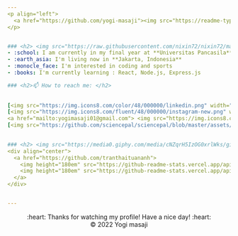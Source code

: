 ```yaml
---
<p align="left">
  <a href="https://github.com/yogi-masaji"><img src="https://readme-typing-svg.herokuapp.com?font=Fira+Code&duration=2000&pause=20&width=435&lines=Hello+%F0%9F%91%8B;I'm+Yogi+Masaji" alt="Typing SVG" /></a>
</p>


### <h2> <img src="https://raw.githubusercontent.com/nixin72/nixin72/master/wave.gif" width="40px" height="40px"></img> About Me </h2>
- :school: I am currently in my final year at **Universitas Pancasila**
- :earth_asia: I'm living now in **Jakarta, Indonesia**
- :monocle_face: I'm interested in coding and sports
- :books: I'm currently learning : React, Node.js, Express.js

### <h2>📫 How to reach me: </h2>
  
 
[<img src="https://img.icons8.com/color/48/000000/linkedin.png" width="3.5%"/>](https://www.linkedin.com/in/yogi-masaji/)  &nbsp; 
[<img src="https://img.icons8.com/fluent/48/000000/instagram-new.png" width="3.5%"/>](https://www.instagram.com/yogi.msj/)  &nbsp; 
<a href="mailto:yogimasaji01@gmail.com"> <img src="https://img.icons8.com/fluent/48/000000/gmail.png" width="3.5%"/> &nbsp;
[<img src="https://github.com/sciencepal/sciencepal/blob/master/assets/discord-round.svg" width="3.5%"/>](https://discord.com/users/731875032137203773)  &nbsp; 
  

### <h2> <img src="https://media0.giphy.com/media/cNZqrH5IzOG0xrlWks/giphy.gif?cid=ecf05e47map255q427en9uprqc1sb0unjq5k4fnqg5pmhhs4&rid=giphy.gif&ct=s" width="30px" height="30px"> My GitHub History </h2> 
<div align="center">
  <a href="https://github.com/tranthaituananh">
    <img height="180em" src="https://github-readme-stats.vercel.app/api/?username=yogi-masaji&cache_seconds=7200&include_all_commits=true&layout=compact&title_color=ffab91&text_color=80cbc4&bg_color=263238&border_radius=8" />
    <img height="180em" src="https://github-readme-stats.vercel.app/api/top-langs/?username=yogi-masaji&langs_count=8&layout=compact&hide=java&title_color=ffab91&text_color=80cbc4&bg_color=263238&border_radius=8" />
  </a>
</div>


---
```

<div align="center">
  :heart: Thanks for watching my profile! Have a nice day! :heart: <br/>
  &copy; 2022 Yogi masaji
</div>
